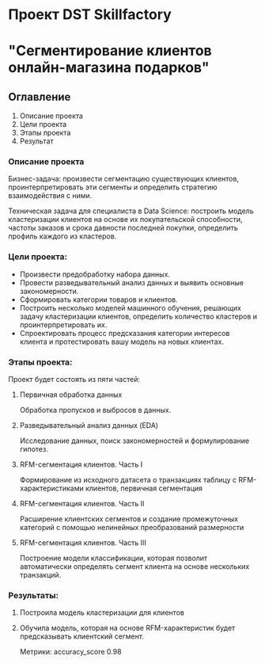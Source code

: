 # Проект DST Skillfactory 
# "Сегментирование клиентов онлайн-магазина подарков" 

## Оглавление  
1. Описание проекта
2. Цели проекта
3. Этапы проекта
4. Результат


### Описание проекта    
Бизнес-задача: произвести сегментацию существующих клиентов, проинтерпретировать эти сегменты и определить стратегию взаимодействия с ними.

Техническая задача для специалиста в Data Science: построить модель кластеризации клиентов на основе их покупательской способности, частоты заказов и срока давности последней покупки, определить профиль каждого из кластеров.

### Цели проекта:

* Произвести предобработку набора данных.
* Провести разведывательный анализ данных и выявить основные закономерности.
* Сформировать категории товаров и клиентов.
* Построить несколько моделей машинного обучения, решающих задачу кластеризации клиентов, определить количество кластеров и      проинтерпретировать их.
* Спроектировать процесс предсказания категории интересов клиента и протестировать вашу модель на новых клиентах.

### Этапы проекта:
Проект будет состоять из пяти частей:

1. Первичная обработка данных

    Обработка пропусков и выбросов в данных.

2. Разведывательный анализ данных (EDA)

    Исследование данных, поиск закономерностей и формулирование гипотез.

3. RFM-сегментация клиентов. Часть I

    Формирование из исходного датасета о транзакциях таблицу с RFM-характеристиками клиентов, первичная сегментация

4. RFM-сегментация клиентов. Часть II

    Расширение клиентских сегментов и создание промежуточных категорий с помощью нелинейных преобразований размерности

5. RFM-сегментация клиентов. Часть III

    Построение модели классификации, которая позволит автоматически определять сегмент клиента на основе нескольких транзакций.


### Результаты:  
1. Построила модель кластеризации для клиентов

2. Обучила модель, которая на основе RFM-характеристик будет предсказывать клиентский сегмент. 

    Метрики: accuracy_score 0.98


